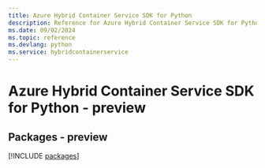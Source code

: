 ```yaml
---
title: Azure Hybrid Container Service SDK for Python
description: Reference for Azure Hybrid Container Service SDK for Python
ms.date: 09/02/2024
ms.topic: reference
ms.devlang: python
ms.service: hybridcontainerservice
---
```

# Azure Hybrid Container Service SDK for Python - preview
## Packages - preview
[!INCLUDE [packages](hybrid-container-service-index.md)]